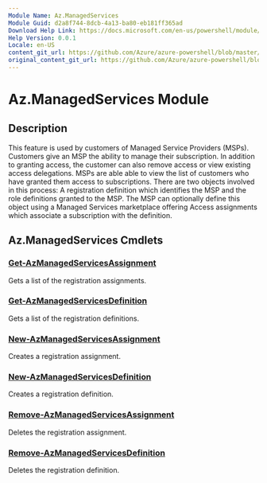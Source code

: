 ```yaml
---
Module Name: Az.ManagedServices
Module Guid: d2a8f744-8dcb-4a13-ba80-eb181ff365ad
Download Help Link: https://docs.microsoft.com/en-us/powershell/module/az.managedservices
Help Version: 0.0.1
Locale: en-US
content_git_url: https://github.com/Azure/azure-powershell/blob/master/src/ManagedServices/ManagedServices/help/Az.ManagedServices.md
original_content_git_url: https://github.com/Azure/azure-powershell/blob/master/src/ManagedServices/ManagedServices/help/Az.ManagedServices.md
---
```


# Az.ManagedServices Module
## Description
This feature is used by customers of Managed Service Providers (MSPs). Customers give an MSP the ability to manage their subscription. In addition to granting access, the customer can also remove access or view existing access delegations. MSPs are able able to view the list of customers who have granted them access to subscriptions. There are two objects involved in this process: A registration definition which identifies the MSP and the role definitions granted to the MSP. The MSP can optionally define this object using a Managed Services marketplace offering Access assignments which associate a subscription with the definition.

## Az.ManagedServices Cmdlets
### [Get-AzManagedServicesAssignment](Get-AzManagedServicesAssignment.md)
Gets a list of the registration assignments.

### [Get-AzManagedServicesDefinition](Get-AzManagedServicesDefinition.md)
Gets a list of the registration definitions.

### [New-AzManagedServicesAssignment](New-AzManagedServicesAssignment.md)
Creates a registration assignment.

### [New-AzManagedServicesDefinition](New-AzManagedServicesDefinition.md)
Creates a registration definition.

### [Remove-AzManagedServicesAssignment](Remove-AzManagedServicesAssignment.md)
Deletes the registration assignment.

### [Remove-AzManagedServicesDefinition](Remove-AzManagedServicesDefinition.md)
Deletes the registration definition.

